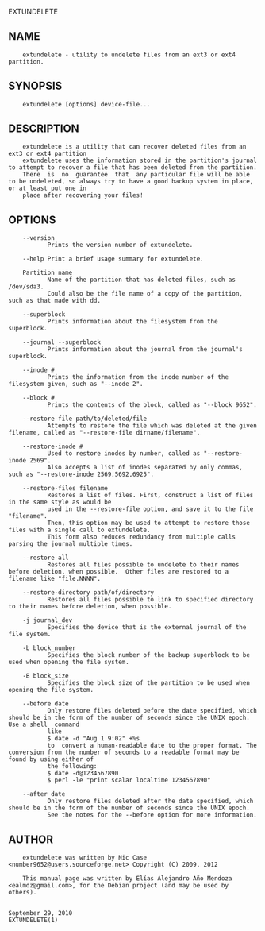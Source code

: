   EXTUNDELETE
 
## NAME
        extundelete - utility to undelete files from an ext3 or ext4 partition.
 
## SYNOPSIS
        extundelete [options] device-file...
 
## DESCRIPTION
        extundelete is a utility that can recover deleted files from an ext3 or ext4 partition
        extundelete uses the information stored in the partition's journal to attempt to recover a file that has been deleted from the partition.
        There  is  no  guarantee  that  any particular file will be able to be undeleted, so always try to have a good backup system in place, or at least put one in
        place after recovering your files!
 
## OPTIONS
        --version
               Prints the version number of extundelete.
 
        --help Print a brief usage summary for extundelete.
 
        Partition name
               Name of the partition that has deleted files, such as /dev/sda3.
               Could also be the file name of a copy of the partition, such as that made with dd.
 
        --superblock
               Prints information about the filesystem from the superblock.
 
        --journal --superblock
               Prints information about the journal from the journal's superblock.
 
        --inode #
               Prints the information from the inode number of the filesystem given, such as "--inode 2".
 
        --block #
               Prints the contents of the block, called as "--block 9652".
 
        --restore-file path/to/deleted/file
               Attempts to restore the file which was deleted at the given filename, called as "--restore-file dirname/filename".
 
        --restore-inode #
               Used to restore inodes by number, called as "--restore-inode 2569".
               Also accepts a list of inodes separated by only commas, such as "--restore-inode 2569,5692,6925".
 
        --restore-files filename
               Restores a list of files. First, construct a list of files in the same style as would be
               used in the --restore-file option, and save it to the file "filename".
               Then, this option may be used to attempt to restore those files with a single call to extundelete.
               This form also reduces redundancy from multiple calls parsing the journal multiple times.
 
        --restore-all
               Restores all files possible to undelete to their names before deletion, when possible.  Other files are restored to a filename like "file.NNNN".
 
        --restore-directory path/of/directory
               Restores all files possible to link to specified directory to their names before deletion, when possible.
 
        -j journal_dev
               Specifies the device that is the external journal of the file system.
 
        -b block_number
               Specifies the block number of the backup superblock to be used when opening the file system.
 
        -B block_size
               Specifies the block size of the partition to be used when opening the file system.
 
        --before date
               Only restore files deleted before the date specified, which should be in the form of the number of seconds since the UNIX epoch.  Use a shell  command
               like
               $ date -d "Aug 1 9:02" +%s
               to  convert a human-readable date to the proper format. The conversion from the number of seconds to a readable format may be found by using either of
               the following:
               $ date -d@1234567890
               $ perl -le "print scalar localtime 1234567890"
 
        --after date
               Only restore files deleted after the date specified, which should be in the form of the number of seconds since the UNIX epoch.
               See the notes for the --before option for more information.
 
## AUTHOR
        extundelete was written by Nic Case <number9652@users.sourceforge.net> Copyright (C) 2009, 2012
 
        This manual page was written by Elías Alejandro Año Mendoza <ealmdz@gmail.com>, for the Debian project (and may be used by others).
 
                                                                          September 29, 2010                                                           EXTUNDELETE(1)
